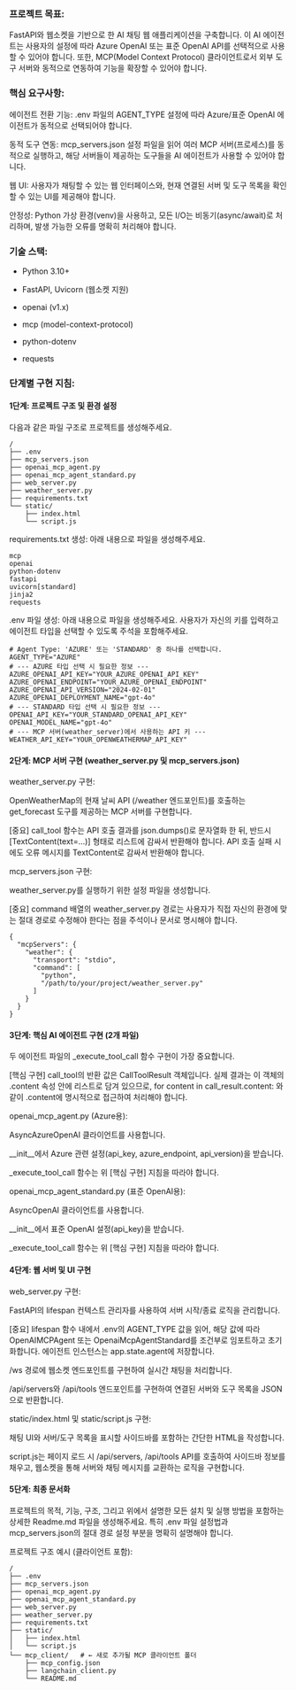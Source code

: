 ### 프로젝트 목표:

FastAPI와 웹소켓을 기반으로 한 AI 채팅 웹 애플리케이션을 구축합니다. 이 AI 에이전트는 사용자의 설정에 따라 Azure OpenAI 또는 표준 OpenAI API를 선택적으로 사용할 수 있어야 합니다. 또한, MCP(Model Context Protocol) 클라이언트로서 외부 도구 서버와 동적으로 연동하여 기능을 확장할 수 있어야 합니다.

### 핵심 요구사항:

에이전트 전환 기능: .env 파일의 AGENT_TYPE 설정에 따라 Azure/표준 OpenAI 에이전트가 동적으로 선택되어야 합니다.

동적 도구 연동: mcp_servers.json 설정 파일을 읽어 여러 MCP 서버(프로세스)를 동적으로 실행하고, 해당 서버들이 제공하는 도구들을 AI 에이전트가 사용할 수 있어야 합니다.

웹 UI: 사용자가 채팅할 수 있는 웹 인터페이스와, 현재 연결된 서버 및 도구 목록을 확인할 수 있는 UI를 제공해야 합니다.

안정성: Python 가상 환경(venv)을 사용하고, 모든 I/O는 비동기(async/await)로 처리하며, 발생 가능한 오류를 명확히 처리해야 합니다.

### 기술 스택:

- Python 3.10+

- FastAPI, Uvicorn (웹소켓 지원)

- openai (v1.x)

- mcp (model-context-protocol)

- python-dotenv

- requests

### 단계별 구현 지침:

#### 1단계: 프로젝트 구조 및 환경 설정

다음과 같은 파일 구조로 프로젝트를 생성해주세요.

    /
    ├── .env
    ├── mcp_servers.json
    ├── openai_mcp_agent.py
    ├── openai_mcp_agent_standard.py
    ├── web_server.py
    ├── weather_server.py
    ├── requirements.txt
    └── static/
        ├── index.html
        └── script.js

requirements.txt 생성: 아래 내용으로 파일을 생성해주세요.

    mcp
    openai
    python-dotenv
    fastapi
    uvicorn[standard]
    jinja2
    requests

.env 파일 생성: 아래 내용으로 파일을 생성해주세요. 사용자가 자신의 키를 입력하고 에이전트 타입을 선택할 수 있도록 주석을 포함해주세요.

    # Agent Type: 'AZURE' 또는 'STANDARD' 중 하나를 선택합니다.
    AGENT_TYPE="AZURE"
    # --- AZURE 타입 선택 시 필요한 정보 ---
    AZURE_OPENAI_API_KEY="YOUR_AZURE_OPENAI_API_KEY"
    AZURE_OPENAI_ENDPOINT="YOUR_AZURE_OPENAI_ENDPOINT"
    AZURE_OPENAI_API_VERSION="2024-02-01"
    AZURE_OPENAI_DEPLOYMENT_NAME="gpt-4o"
    # --- STANDARD 타입 선택 시 필요한 정보 ---
    OPENAI_API_KEY="YOUR_STANDARD_OPENAI_API_KEY"
    OPENAI_MODEL_NAME="gpt-4o"
    # --- MCP 서버(weather_server)에서 사용하는 API 키 ---
    WEATHER_API_KEY="YOUR_OPENWEATHERMAP_API_KEY"

#### 2단계: MCP 서버 구현 (weather_server.py 및 mcp_servers.json)

weather_server.py 구현:

OpenWeatherMap의 현재 날씨 API (/weather 엔드포인트)를 호출하는 get_forecast 도구를 제공하는 MCP 서버를 구현합니다.

[중요] call_tool 함수는 API 호출 결과를 json.dumps()로 문자열화 한 뒤, 반드시 [TextContent(text=...)] 형태로 리스트에 감싸서 반환해야 합니다. API 호출 실패 시에도 오류 메시지를 TextContent로 감싸서 반환해야 합니다.

mcp_servers.json 구현:

weather_server.py를 실행하기 위한 설정 파일을 생성합니다.

[중요] command 배열의 weather_server.py 경로는 사용자가 직접 자신의 환경에 맞는 절대 경로로 수정해야 한다는 점을 주석이나 문서로 명시해야 합니다.

    {
      "mcpServers": {
        "weather": {
          "transport": "stdio",
          "command": [
            "python",
            "/path/to/your/project/weather_server.py" 
          ]
        }
      }
    }

#### 3단계: 핵심 AI 에이전트 구현 (2개 파일)

두 에이전트 파일의 _execute_tool_call 함수 구현이 가장 중요합니다.

[핵심 구현] call_tool의 반환 값은 CallToolResult 객체입니다. 실제 결과는 이 객체의 .content 속성 안에 리스트로 담겨 있으므로, for content in call_result.content: 와 같이 .content에 명시적으로 접근하여 처리해야 합니다.

openai_mcp_agent.py (Azure용):

AsyncAzureOpenAI 클라이언트를 사용합니다.

__init__에서 Azure 관련 설정(api_key, azure_endpoint, api_version)을 받습니다.

_execute_tool_call 함수는 위 [핵심 구현] 지침을 따라야 합니다.

openai_mcp_agent_standard.py (표준 OpenAI용):

AsyncOpenAI 클라이언트를 사용합니다.

__init__에서 표준 OpenAI 설정(api_key)을 받습니다.

_execute_tool_call 함수는 위 [핵심 구현] 지침을 따라야 합니다.

#### 4단계: 웹 서버 및 UI 구현

web_server.py 구현:

FastAPI의 lifespan 컨텍스트 관리자를 사용하여 서버 시작/종료 로직을 관리합니다.

[중요] lifespan 함수 내에서 .env의 AGENT_TYPE 값을 읽어, 해당 값에 따라 OpenAIMCPAgent 또는 OpenaiMcpAgentStandard를 조건부로 임포트하고 초기화합니다. 에이전트 인스턴스는 app.state.agent에 저장합니다.

/ws 경로에 웹소켓 엔드포인트를 구현하여 실시간 채팅을 처리합니다.

/api/servers와 /api/tools 엔드포인트를 구현하여 연결된 서버와 도구 목록을 JSON으로 반환합니다.

static/index.html 및 static/script.js 구현:

채팅 UI와 서버/도구 목록을 표시할 사이드바를 포함하는 간단한 HTML을 작성합니다.

script.js는 페이지 로드 시 /api/servers, /api/tools API를 호출하여 사이드바 정보를 채우고, 웹소켓을 통해 서버와 채팅 메시지를 교환하는 로직을 구현합니다.

#### 5단계: 최종 문서화

프로젝트의 목적, 기능, 구조, 그리고 위에서 설명한 모든 설치 및 실행 방법을 포함하는 상세한 Readme.md 파일을 생성해주세요. 특히 .env 파일 설정법과 mcp_servers.json의 절대 경로 설정 부분을 명확히 설명해야 합니다.

프로젝트 구조 예시 (클라이언트 포함):

    /
    ├── .env
    ├── mcp_servers.json
    ├── openai_mcp_agent.py
    ├── openai_mcp_agent_standard.py
    ├── web_server.py
    ├── weather_server.py
    ├── requirements.txt
    ├── static/
    │   ├── index.html
    │   └── script.js
    └── mcp_client/   # ← 새로 추가될 MCP 클라이언트 폴더
        ├── mcp_config.json
        ├── langchain_client.py
        └── README.md

